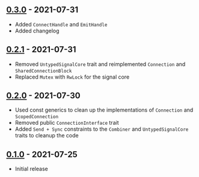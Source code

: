 ## [0.3.0](https://github.com/christiandaley/signals2/releases/tag/v0.3.0) - 2021-07-31
- Added `ConnectHandle` and `EmitHandle`
- Added changelog

## [0.2.1](https://github.com/christiandaley/signals2/releases/tag/v0.2.1) - 2021-07-31
- Removed `UntypedSignalCore` trait and reimplemented `Connection` and `SharedConnectionBlock`
- Replaced `Mutex` with `RwLock` for the signal core

## [0.2.0](https://github.com/christiandaley/signals2/releases/tag/v0.2.0) - 2021-07-30
- Used const generics to clean up the implementations of `Connection` and `ScopedConnection`
- Removed public `ConnectionInterface` trait
- Added `Send + Sync` constraints to the `Combiner` and `UntypedSignalCore` traits to cleanup the code

## [0.1.0](https://github.com/christiandaley/signals2/releases/tag/v0.1.0) - 2021-07-25
- Initial release